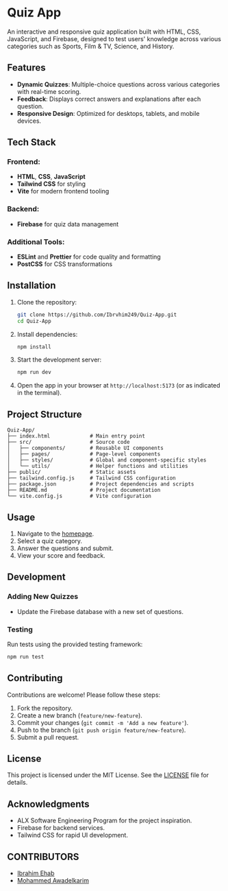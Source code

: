 # Quiz App

An interactive and responsive quiz application built with HTML, CSS, JavaScript, and Firebase, designed to test users' knowledge across various categories such as Sports, Film & TV, Science, and History.

## Features
- **Dynamic Quizzes**: Multiple-choice questions across various categories with real-time scoring.
- **Feedback**: Displays correct answers and explanations after each question.
- **Responsive Design**: Optimized for desktops, tablets, and mobile devices.

## Tech Stack
### Frontend:
- **HTML**, **CSS**, **JavaScript**
- **Tailwind CSS** for styling
- **Vite** for modern frontend tooling

### Backend:
- **Firebase** for quiz data management

### Additional Tools:
- **ESLint** and **Prettier** for code quality and formatting
- **PostCSS** for CSS transformations

## Installation

1. Clone the repository:
   ```bash
   git clone https://github.com/Ibrvhim249/Quiz-App.git
   cd Quiz-App
   ```

2. Install dependencies:
   ```bash
   npm install
   ```

3. Start the development server:
   ```bash
   npm run dev
   ```

4. Open the app in your browser at `http://localhost:5173` (or as indicated in the terminal).

## Project Structure
```plaintext
Quiz-App/
├── index.html             # Main entry point
├── src/                   # Source code
│   ├── components/        # Reusable UI components
│   ├── pages/             # Page-level components
│   ├── styles/            # Global and component-specific styles
│   └── utils/             # Helper functions and utilities
├── public/                # Static assets
├── tailwind.config.js     # Tailwind CSS configuration
├── package.json           # Project dependencies and scripts
├── README.md              # Project documentation
└── vite.config.js         # Vite configuration
```

## Usage

1. Navigate to the [homepage](https://quiz-app249.vercel.app).
2. Select a quiz category.
3. Answer the questions and submit.
4. View your score and feedback.

## Development

### Adding New Quizzes
- Update the Firebase database with a new set of questions.

### Testing
Run tests using the provided testing framework:
```bash
npm run test
```

## Contributing

Contributions are welcome! Please follow these steps:
1. Fork the repository.
2. Create a new branch (`feature/new-feature`).
3. Commit your changes (`git commit -m 'Add a new feature'`).
4. Push to the branch (`git push origin feature/new-feature`).
5. Submit a pull request.

## License

This project is licensed under the MIT License. See the [LICENSE](LICENSE) file for details.

## Acknowledgments
- ALX Software Engineering Program for the project inspiration.
- Firebase for backend services.
- Tailwind CSS for rapid UI development.
## CONTRIBUTORS

<ul>
  <li> <a href="https://github.com/Ibrvhim249"> Ibrahim Ehab </a> </li>
  <li> <a href="https://github.com/Ship0000n"> Mohammed Awadelkarim </a> </li>
</ul>
